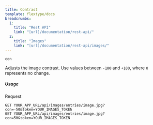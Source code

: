 ```yaml
---
title: Contrast
template: flextype/docs
breadcrumbs:
  1:
    title: "Rest API"
    link: "[url]/documentation/rest-api/"
  2:
    title: "Images"
    link: "[url]/documentation/rest-api/images/"
---
```


`con`

Adjusts the image contrast. Use values between `-100` and `+100`, where `0` represents no change.

##### Usage

<div class="file-header">Request</div>

```
GET YOUR_APP_URL/api/images/entries/image.jpg?con=-50&token=YOUR_IMAGES_TOKEN
GET YOUR_APP_URL/api/images/entries/image.jpg?con=50&token=YOUR_IMAGES_TOKEN
```
